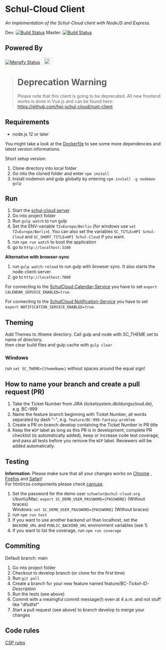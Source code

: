 # Schul-Cloud Client  
_An implementation of the Schul-Cloud client with NodeJS and Express._  

Dev: [![Build Status](https://travis-ci.com/hpi-schul-cloud/schulcloud-client.svg?branch=develop)](https://travis-ci.com/hpi-schul-cloud/schulcloud-client)
Master: [![Build Status](https://travis-ci.com/hpi-schul-cloud/schulcloud-client.svg?branch=master)](https://travis-ci.com/hpi-schul-cloud/schulcloud-client)

## Powered By

[![Mergify Status](https://gh.mergify.io/badges/hpi-schul-cloud/nuxt-client.png?style=cut)](https://mergify.io)
<a href="https://lokalise.com/" ><img height="18px" src="https://lokalise.com/img/lokalise_logo_black.png" style="padding: 2px 8px; border: 1px solid lightgrey; border-radius: 4px;" alt="Lokalise Logo"></a>

> # Deprecation Warning
> Please note that this client is going to be deprecated.
> All new frontend works is done in Vue.js and can be found here: https://github.com/hpi-schul-cloud/nuxt-client

## Requirements  
  
* node.js 12 or later

You might take a look at the [Dockerfile](https://github.com/hpi-schul-cloud/schulcloud-client/blob/master/Dockerfile) to see some more dependencies and latest version informations.
  
Short setup version:

1. Clone directory into local folder  
2. Go into the cloned folder and enter `npm install`  
3. Install nodemon and gulp globally by entering `npm install -g nodemon gulp`  
  
## Run  
  
1. Start the [schul-cloud server](https://github.com/hpi-schul-cloud/schulcloud-server)  
2. Go into project folder
3. Run `gulp watch` to run gulp
4. Set the ENV-variable `TZ=Europe/Berlin` (for windows use `set TZ=Europe/Berlin`). You can also set the variables `SC_TITLE=HPI Schul-Cloud` and `SC_SHORT_TITLE=HPI Schul-Cloud` if you want.
5. run `npm run watch` to boot the application
6. go to `http://localhost:3100`

**Alternative with browser-sync**

1. run `gulp watch-reload` to run gulp with browser sync. It also starts the node-client-server.
2. go to `http://localhost:7000`
  
For connecting to the [SchulCloud Calendar-Service](https://github.com/hpi-schul-cloud/schulcloud-calendar) you have to set `export CALENDAR_SERVICE_ENABLED=true`.  
  
For connecting to the [SchulCloud Notification-Service](https://github.com/hpi-schul-cloud/node-notification-service) you have to set `export NOTIFICATION_SERVICE_ENABLED=true`.  
   
## Theming  
  
Add Themes to /theme directory. Call gulp and node with SC_THEME set to name of directory.  
then clear build files and gulp cache with `gulp clear`  
  
### Windows  
  run `set SC_THEME={themeName}` without spaces around the equal sign!

## How to name your branch and create a pull request (PR)
  
1. Take the Ticket Number from JIRA (ticketsystem.dbildungscloud.de), e.g. BC-999  
2. Name the feature branch beginning with Ticket Number, all words separated by dash "-", e.g. `feature/BC-999-fantasy-problem`
3. Create a PR on branch develop containing the Ticket Number in PR title
4. Keep the `WIP` label as long as this PR is in development, complete PR checklist (is automatically added), keep or increase code test coverage, and pass all tests before you remove the `WIP` label. Reviewers will be added automatically.

## Testing  
  
**Information**: Please make sure that all your changes works on [Chrome](https://www.google.de/chrome/browser/desktop/index.html) , [Firefox](https://www.mozilla.org/de/firefox/new/) and [Safari](https://www.apple.com/de/safari/)!  
For html/css components please check [caniuse](https://caniuse.com/).  
  
1. Set the password for the demo user `schueler@schul-cloud.org`  
  Ubuntu/Mac: `export SC_DEMO_USER_PASSWORD={PASSWORD}` (Without braces)  
	Windows: `set SC_DEMO_USER_PASSWORD={PASSWORD}` (Without braces)  
2. run `npm run test`  
3. If you want to use another backend url than localhost, set the `BACKEND_URL` and `PUBLIC_BACKEND_URL` environment variables (see 1)  
4. If you want to list the coverage, run `npm run coverage`

## Commiting

Default branch: main

1. Go into project folder
2. Checkout to develop branch (or clone for the first time)
3. Run `git pull`
4. Create a branch for your new feature named feature/BC-*Ticket-ID*-*Description*
5. Run the tests (see above)
6. Commit with a meanigful commit message(!) even at 4 a.m. and not stuff like "dfsdfsf"
7. Start a pull request (see above) to branch develop to merge your changes

## Code rules

[CSP rules](https://github.com/hpi-schul-cloud/schulcloud-client/tree/develop/docs/CSP_RULES_DEV.md)
